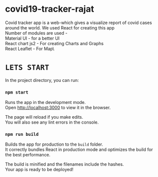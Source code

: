 # covid19-tracker-rajat
Covid tracker app is a web-which gives a visualize report of covid cases around the world.
We used React for creating this app \
Number of modules are used - \
Material UI - for a better UI \
React chart js2 - For creating Charts and Graphs \
React Leaflet - For Map\

# `LETS START`
In the project directory, you can run:

### `npm start`

Runs the app in the development mode.\
Open [http://localhost:3000](http://localhost:3000) to view it in the browser.

The page will reload if you make edits.\
You will also see any lint errors in the console.

### `npm run build`

Builds the app for production to the `build` folder.\
It correctly bundles React in production mode and optimizes the build for the best performance.

The build is minified and the filenames include the hashes.\
Your app is ready to be deployed!
